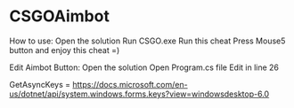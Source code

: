 # CSGOAimbot
 
How to use:
   Open the solution
      Run CSGO.exe
         Run this cheat
            Press Mouse5 button and enjoy this cheat =)
          
Edit Aimbot Button:
   Open the solution
      Open Program.cs file
         Edit in line 26


GetAsyncKeys = https://docs.microsoft.com/en-us/dotnet/api/system.windows.forms.keys?view=windowsdesktop-6.0